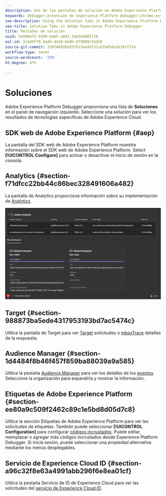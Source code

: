 ```yaml
---
description: Uso de las pestañas de solución en Adobe Experience Platform Debugger
keywords: debugger;extensión de experience Platform Debugger;chrome;extensión;resumen;borrar;solicitudes;soluciones;solución;información;analytics;target;audience manager;media optimizer;amo;servicio de id
seo-description: Using the Solution tabs in Adobe Experience Platform Debugger
seo-title: Solution Tabs in Adobe Experience Platform Debugger
title: Pestañas de solución
uuid: 5e999ef2-6399-4ab5-a841-3a839d081728
exl-id: 2cb49f78-4a4b-4410-8a4b-6f9009c51d58
source-git-commit: 220746028a55f613ae45f31cb74d5da3e187f374
workflow-type: tm+mt
source-wordcount: '259'
ht-degree: 47%

---
```


# Soluciones

Adobe Experience Platform Debugger proporciona una lista de **Soluciones** en el panel de navegación izquierdo. Seleccione una solución para ver los resultados de tecnologías específicas de Adobe Experience Cloud.

## SDK web de Adobe Experience Platform {#aep}

La pantalla del SDK web de Adobe Experience Platform muestra información sobre el SDK web de Adobe Experience Platform. Select **[!UICONTROL Configure]** para activar o desactivar el inicio de sesión en la consola.

## Analytics {#section-f71dfcc22bb44c86bec328491606a482}

La pantalla de Analytics proporciona información sobre su implementación de [Analytics](https://experienceleague.adobe.com/docs/analytics.html?lang=es).

![](assets/analytics.jpg)

## Target {#section-988873ba5ede4317953193bd7ac5474c}

Utilice la pantalla de Target para ver [Target](https://docs.adobe.com/content/help/es-ES/experience-cloud/user-guides/home.translate.html) solicitudes o [mboxTrace](https://experienceleague.adobe.com/docs/target/using/activities/troubleshoot-activities/content-trouble.html#section_256FCF7C14BB435BA2C68049EF0BA99E) detalles de la respuesta.

## Audience Manager {#section-1d4484f8b46f457f859ba88039a9a585}

Utilice la pestaña [Audience Manager](https://docs.adobe.com/content/help/es-ES/experience-cloud/user-guides/home.translate.html) para ver los detalles de los [eventos](https://experienceleague.adobe.com/docs/audience-manager/user-guide/api-and-sdk-code/dcs/dcs-event-calls/dcs-event-calls.html). Seleccione la organización para expandirla y mostrar la información.

## Etiquetas de Adobe Experience Platform {#section-ee80a9c509f2462c89c1e5bd8d05d7c8}

Utilice la sección Etiquetas de Adobe Experience Platform para ver las solicitudes de etiquetas. También puede seleccionar **[!UICONTROL Configuration]** para configurar [códigos incrustados](https://experienceleague.adobe.com/docs/experience-platform/tags/publish/environments/environments.html#embed-code). Puede editar, reemplazar o agregar más códigos incrustados desde Experience Platform Debugger. Si inicia sesión, puede seleccionar una propiedad alternativa mediante los menús desplegables.

## Servicio de Experience Cloud ID {#section-a96c32f8e63a4991abb296f6e8ea01cf}

Utilice la pestaña Servicio de ID de Experience Cloud para ver las solicitudes del [servicio de Experience Cloud ID](https://experienceleague.adobe.com/docs/id-service/using/home.html?lang=es).
